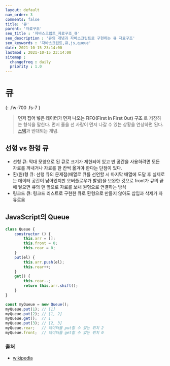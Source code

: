 ```yaml
---
layout: default
nav_order: 3
comments: false 
title: '큐'
parent: '자료구조'
seo_title : '자바스크립트_자료구조_큐'
seo_description : '큐의 개념과 자바스크립트로 구현하는 큐 자료구조'
seo_keywords : '자바스크립트,큐,js,queue'
date: 2021-10-15 23:14:00 
lastmod : 2021-10-15 23:14:00 
sitemap :
  changefreq : daily
  priority : 1.0
---
```


# 큐
{: .fw-700 .fs-7 }

> **먼저 집어 넣은 데이터가 먼저 나오는 FIFO(First In First Out) 구조** 로 저장하는 형식을 말한다. 먼저 줄을 선 사람이 먼저 나갈 수 있는 상황을 연상하면 된다. [스택](./stack.md)과 반대되는 개념.

## 선형 vs 환형 큐

- 선형 큐: 막대 모양으로 된 큐로 크기가 제한되어 있고 빈 공간을 사용하려면 모든 자료를 꺼내거나 자료를 한 칸씩 옮겨야 한다는 단점이 있다.
- 환(원)형 큐: 선행 큐의 문제점(배열로 큐를 선언할 시 마지막 배열에 도달 후 실제로는 데이터 공간이 남아있지만 오버플로우가 발생)을 보완한 것으로 front가 큐의 끝에 닿으면 큐의 맨 앞으로 자료를 보내 원형으로 연결하는 방식
- 링크드 큐: 링크드 리스트로 구현한 큐로 환형으로 만들지 않아도 삽입과 삭제가 자유로움

## JavaScript의 Queue

```js
class Queue {
    constructor () {
        this.arr = [];
        this.front = 0;
        this.rear = 0;
    }
    put(el) {
        this.arr.push(el);
        this.rear++;
    }
    get() {
        this.rear--;
        return this.arr.shift();
    }
}

const myQueue = new Queue();
myQueue.put(1); // [1]
myQueue.put(2); // [1, 2]
myQueue.get();  // 1
myQueue.put(3); // [2, 3]
myQueue.rear;   // 데이터를 put할 수 있는 위치 2
myQueue.front;  // 데이터를 get할 수 있는 위치 0
```

### 출처

- [wikipedia](https://ko.wikipedia.org/wiki/%ED%81%90_(%EC%9E%90%EB%A3%8C_%EA%B5%AC%EC%A1%B0))